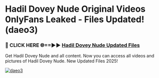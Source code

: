 # Hadil Dovey Nude Original Videos 0nlyFans Leaked - Files Updated! (daeo3)

<h3>🔴 CLICK HERE 🌐==►► <a href="https://tinyurl.com/y5r63du9" rel="nofollow">Hadil Dovey Nude Updated Files</a></h3>

Get Hadil Dovey Nude and all content. Now you can access all videos and pictures of Hadil Dovey Nude. New Updated Files 2025!

[![daeo3](https://i.imgur.com/UVo9nyh.gif)](https://tinyurl.com/y5r63du9)